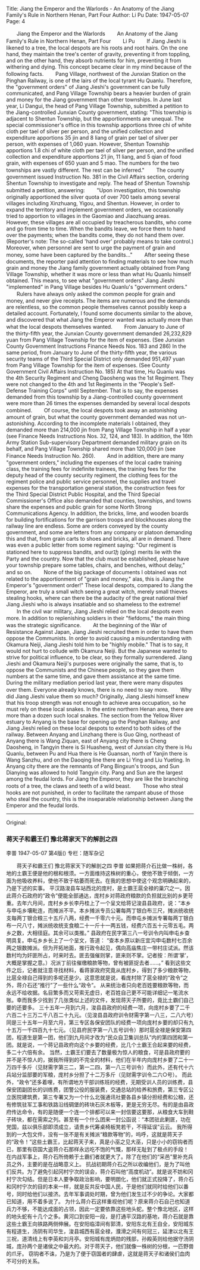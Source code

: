 Title: Jiang the Emperor and the Warlords - An Anatomy of the Jiang Family's Rule in Northern Henan, Part Four
Author: Li Pu
Date: 1947-05-07
Page: 4

　　Jiang the Emperor and the Warlords
　　An Anatomy of the Jiang Family's Rule in Northern Henan, Part Four
　　Li Pu
　　If Jiang Jieshi is likened to a tree, the local despots are his roots and root hairs. On the one hand, they maintain the tree's center of gravity, preventing it from toppling, and on the other hand, they absorb nutrients for him, preventing it from withering and dying. This concept became clear in my mind because of the following facts.
　　Pang Village, northwest of the Junxian Station on the Pinghan Railway, is one of the lairs of the local tyrant Hu Quanlu. Therefore, the "government orders" of Jiang Jieshi's government can be fully communicated, and Pang Village Township bears a heavier burden of grain and money for the Jiang government than other townships. In June last year, Li Dangui, the head of Pang Village Township, submitted a petition to the Jiang-controlled Junxian County government, stating: "This township is adjacent to Shentun Township, but the apportionments are unequal. The special commissioner's office in this township apportions three chi of white cloth per tael of silver per person, and the unified collection and expenditure apportions 35 jin and 8 liang of grain per tael of silver per person, with expenses of 1,060 yuan. However, Shentun Township apportions 1.8 chi of white cloth per tael of silver per person, and the unified collection and expenditure apportions 21 jin, 11 liang, and 5 qian of food grain, with expenses of 650 yuan and 5 mao. The numbers for the two townships are vastly different. The rest can be inferred."
　　The county government issued Instruction No. 381 in the Civil Affairs section, ordering Shentun Township to investigate and reply. The head of Shentun Township submitted a petition, answering:
　　"Upon investigation, this township originally apportioned the silver quota of over 700 taels among several villages including Xinzhuang, Yigou, and Shentun. However, in order to expand the territory and implement government orders, we occasionally tried to apportion to villages in the Gaomiao and Jiaozhuang areas. However, these villages are all occupied by treacherous bandits, who come and go from time to time. When the bandits leave, we force them to hand over the payments; when the bandits come, they do not hand them over. (Reporter's note: The so-called 'hand over' probably means to take control.) Moreover, when personnel are sent to urge the payment of grain and money, some have been captured by the bandits..."
　　After seeing these documents, the reporter paid attention to finding materials to see how much grain and money the Jiang family government actually obtained from Pang Village Township, whether it was more or less than what Hu Quanlu himself obtained. This means, to see what "government orders" Jiang Jieshi "implemented" in Pang Village besides Hu Quanlu's "government orders."
　　Rulers have always only asked the common people for grain and money, and never give receipts. The items are numerous and the demands are relentless, so the common people themselves cannot possibly keep a detailed account. Fortunately, I found some documents similar to the above, and discovered that what Jiang the Emperor wanted was actually more than what the local despots themselves wanted.
　　From January to June of the thirty-fifth year, the Junxian County government demanded 26,232,829 yuan from Pang Village Township for the item of expenses. (See Junxian County Government Instructions Finance Needs Nos. 183 and 286) In the same period, from January to June of the thirty-fifth year, the various security teams of the Third Special District only demanded 951,497 yuan from Pang Village Township for the item of expenses. (See County Government Civil Affairs Instruction No. 185) At that time, Hu Quanlu was the 4th Security Regiment and Cheng Daosheng was the 1st Regiment. They were not changed to the 4th and 1st Regiments in the "People's Self-Defense Training Corps" until September. That is to say, the expenses demanded from this township by a Jiang-controlled county government were more than 26 times the expenses demanded by several local despots combined.
　　Of course, the local despots took away an astonishing amount of grain, but what the county government demanded was not un-astonishing. According to the incomplete materials I obtained, they demanded more than 214,000 jin from Pang Village Township in half a year (see Finance Needs Instructions Nos. 32, 124, and 183). In addition, the 16th Army Station Sub-supervisory Department demanded military grain on its behalf, and Pang Village Township shared more than 120,000 jin (see Finance Needs Instruction No. 260).
　　And in addition, there are many "government orders," including the expenses of the local cadre training class, the training fees for indefinite trainees, the training fees for the deputy head of the county security regiment, the clothing fees for the regiment police and public service personnel, the supplies and travel expenses for the transportation general station, the construction fees for the Third Special District Public Hospital, and the Third Special Commissioner's Office also demanded that counties, townships, and towns share the expenses and public grain for some North Strong Communications Agency. In addition, the bricks, lime, and wooden boards for building fortifications for the garrison troops and blockhouses along the railway line are endless. Some are orders conveyed by the county government, and some are letters from any company or platoon demanding this and that, from grain carts to shoes and bricks, all are in demand. There was even a public letter from some regiment saying: "Our regiment is stationed here to suppress bandits, and our功 (gōng) merits lie with the Party and the country. Now that the club must be established, please have your township prepare some tables, chairs, and benches, without delay," and so on.
　　None of the big package of documents I obtained was not related to the apportionment of "grain and money," alas, this is Jiang the Emperor's "government order!" These local despots, compared to Jiang the Emperor, are truly a small witch seeing a great witch, merely small thieves stealing hooks, where can there be the audacity of the great national thief Jiang Jieshi who is always insatiable and so shameless to the extreme!
　　In the civil war military, Jiang Jieshi relied on the local despots even more. In addition to replenishing soldiers in their "fiefdoms," the main thing was the strategic significance.
　　At the beginning of the War of Resistance Against Japan, Jiang Jieshi recruited them in order to have them oppose the Communists. In order to avoid causing a misunderstanding with Okamura Neiji, Jiang Jieshi told him to be "highly mobile." That is to say, it would not hurt to collude with Okamura Neiji. But the Japanese wanted to strive for political influence, to be clear, so they formally surrendered. Jiang Jieshi and Okamura Neiji's purposes were originally the same, that is, to oppose the Communists and the Chinese people, so they gave them numbers at the same time, and gave them assistance at the same time. During the military mediation period last year, there were many disputes over them. Everyone already knows, there is no need to say more.
　　Why did Jiang Jieshi value them so much? Originally, Jiang Jieshi himself knew that his troop strength was not enough to achieve area occupation, so he must rely on these local snakes. In the entire northern Henan area, there are more than a dozen such local snakes. The section from the Yellow River estuary to Anyang is the base for opening up the Pinghan Railway, and Jiang Jieshi relied on these local despots to extend to both sides of the railway. Between Anyang and Linzhang there is Guo Qing, northeast of Anyang there is Wang Ziquan, east of Anyang city there is Cheng Daosheng, in Tangyin there is Si Huasheng, west of Junxian city there is Hu Quanlu, between Pu and Hua there is He Guansan, north of Yanjin there is Wang Sanzhu, and on the Daoqing line there are Li Ying and Liu Yueting. In Anyang city there are the remnants of Pang Bingxun's troops, and Sun Dianying was allowed to hold Tangyin city. Pang and Sun are the largest among the feudal lords. For Jiang the Emperor, they are like the branching roots of a tree, the claws and teeth of a wild beast.
　　Those who steal hooks are not punished, in order to facilitate the rampant abuse of those who steal the country, this is the inseparable relationship between Jiang the Emperor and the feudal lords.



<hr /> 

Original: 


### 蒋天子和霸王们  豫北蒋家天下的解剖之四
李普
1947-05-07
第4版()
专栏：随军杂记

　　蒋天子和霸王们
    豫北蒋家天下的解剖之四
    李普
    如果把蒋介石比做一株树，各地的土霸王便是他的根和根须。一方面维持这株树的重心，使他不致于倾倒，一方面为他吸收养料，使他不致于枯萎而死去。在我的思想中使这个观念明确起来的，乃是下述的实事。
    平汉路浚县车站西北的庞村，是土霸王扈全禄的巢穴之一。因此蒋介石政府的“政令”便能全部通达，庞村乡对蒋政府粮款的负担就比别的乡更苛重。去年六月间，庞村乡乡长李丹桂上了一个呈文给蒋记浚县县政府，说：“本乡与申屯乡壤毗连，而摊派不平。本乡摊派专员公署每两丁银白布三尺，摊派统收统支每两丁银合粮三十五斤八两，经费一千零六十元。而申屯乡摊派专署每两丁银白布一尺八寸，摊派统收统支食粮二十一斤十一两五钱，经费六百五十元零五毛。两乡之数，大相径庭。其余可以类推。”
    县政府在民字第三八一号训令内叫申屯乡查明具复。申屯乡乡长上了一个呈文，答道：
    “查本乡原以新庄宜沟申屯数村七百余两之银数摊派。但为开拓地面，推行政令起见，偶向高庙焦庄一带村庄试派。然该数村均为奸匪所占，时来时去。匪去强催则掌，匪来则不掌。记者按：所谓‘掌’，大概是掌握之意。）况派丁前往催缴粮款等物，曾有被匪捉去者……。”
    看到这些文件之后，记者就注意寻找材料，看蒋家政府究竟从庞村乡，得到了多少粮款等物，比扈全禄自己得到的多呢还是少。这意思就是说，看庞村除了扈全禄的“政令”之外，蒋介石还“推行”了一些什么“政令”。
    从来统治者只向老百姓要粮款等物，而永远不给收据。名目繁多而又苛索无虚日，老百姓自己更不可能详细记一笔流水账。幸而我多少找到了几张类似上述的文件，发现蒋天子所要的，竟比土霸们自己要的还要多。
    三十五年一月到六月，浚县县政府的经费一项，向庞村乡要了二千六百二十三万二千八百二十九元。（见浚县县政府训令财需字第一八三，二八六号）同是三十五年一月至六月，第三专区各保安团队的经费一项向庞村乡要的却只有九十五万一千四百九十七元。（见县府民字第一八五号训令）那时扈全禄是保安第四团，程道生是第一团，他们到九月间才改为“民众自卫集训总队”内的第四团和第一团。就是说，一个蒋记县政府向这个乡要的经费，比几个土霸王合起来要的经费，多二十六倍有余。
    当然，土霸王们要去了数量极为惊人的粮食，可是县政府要的并不是不惊人的，据我所得到的不完全的材料，他们在半年内向庞村乡要了二十一万四千多斤（见财需字第三二，第一二四，第一八三号训令）而此外，还有代十六兵站分监部要的军粮，庞村乡分担了十二万多斤（见财需字训令二六○号）。
    而此外，“政令”还多着哩，有所谓地方干部训练班的经费，无期受训人员的训练费，县保安团副团长的训练费，团警公役的服装费，交通总站的给养和旅费，第三专区公立医院建筑费，第三专署又为一个什么北强通讯社要各县乡镇分担经费和公粮，还有修筑驻军工事和铁路沿线碉堡的砖块石灰木板等，更是无穷无尽。有的是由县政府传达命令，有的是随便一个连一个排都可以来一封信要这要那，从粮食大车到鞋子砖块，都在需索之列。甚至有一个什么团来一封公函说：“本团驻此剿匪，功在党国，兹以俱乐部即须成立，请贵乡代筹桌椅板凳若干，不得延误”云云。
    我所得到的一大包文件，没有一张不是有关摊派“粮款等物”的，呜呼，这就是蒋天子的“政令！”这些土霸王，比起蒋天子来，真是小巫之见大巫，只是小小的窃钩者而已，那里有窃国大盗蒋介石那样永远吃不饱的气慨，那样无耻到了极点的手段！
    在内战军事上，蒋介石所倚赖于土霸们者就更大了。除了在他们的“采邑”里补充兵员之外，主要的是在战略意义上。
    抗战初期蒋介石之所以收编他们，是为了叫他们反共。为了避免引起冈村宁次的误会，蒋介石叫他“高度机动”。就是说不妨和冈村宁次勾结。但是日本人要争取政治影响，要明朗化，他们就正式投降了，蒋介石和冈村宁次的目的本来一样，就是反共反中国人民，于是他们就同时给他们以番号，同时给他们以接济。去年军事调处时期，曾为他们发生过不少的争论。大家都已知道，用不着多说了。
    为什么蒋介石这样重视他们呢？原来蒋介石自己也知道兵力不够，不能达成面的占领，因此一定要依靠这些地头蛇。整个豫北地区，这样的地头蛇有十几个之多。黄河口到安阳一段，是打通平汉路的基地，蒋介石就是靠这些土霸王向铁路两侧伸展。在安阳临漳间有郭清，安阳东北有王自全，安阳城东有程道生，汤阴有司华生，浚县城西有扈全禄，濮滑之间有何冠三，延津以北有王三祝，道清线上有李英和刘月亭。安阳城有庞炳勋的残部，孙殿英则给他据守汤阴城，庞孙两个是诸侯之中最大的。对于蒋天子，他们就像一株树的分根，一匹野兽的爪牙。
    窃钩者不诛，乃是为了便于窃国者的肆虐，这就是蒋天子和诸侯们血肉不可分的关系。
